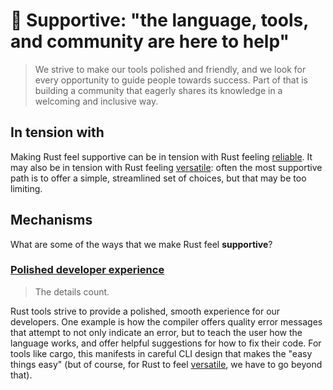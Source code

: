 # 🥰 Supportive: "the language, tools, and community are here to help"

> We strive to make our tools polished and friendly, and we look for every opportunity to guide people towards success. Part of that is building a community that eagerly shares its knowledge in a welcoming and inclusive way.

## In tension with

Making Rust feel supportive can be in tension with Rust feeling [reliable]. It may also be in tension with Rust feeling [versatile]: often the most supportive path is to offer a simple, streamlined set of choices, but that may be too limiting.

[reliable]: ./reliable.md
[versatile]: ./versatile.md

## Mechanisms

What are some of the ways that we make Rust feel **supportive**?

### [Polished developer experience](./supportive/polished.md)

> The details count.

Rust tools strive to provide a polished, smooth experience for our developers. One example is how the compiler offers quality error messages that attempt to not only indicate an error, but to teach the user how the language works, and offer helpful suggestions for how to fix their code. For tools like cargo, this manifests in careful CLI design that makes the "easy things easy" (but of course, for Rust to feel [versatile], we have to go beyond that).

